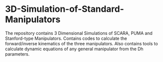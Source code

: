 # 3D-Simulation-of-Standard-Manipulators
The repository contains 3 Dimensional Simulations of SCARA, PUMA and Stanford-type Manipulators. Contains codes to calculate the forward/inverse kinematics of the three manipulators. Also contains tools to calculate dynamic equations of any general manipulator from the Dh parameters.

